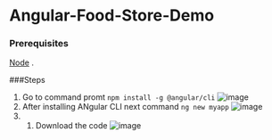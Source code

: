 # Angular-Food-Store-Demo

### Prerequisites

 [Node](https://nodejs.org/dist/)  .
 
 ###Steps
1. Go to command promt
`npm install -g @angular/cli`
![image](https://user-images.githubusercontent.com/60179170/96096165-2c684100-0eed-11eb-97b1-dc8a8887a6f9.png)
2. After installing ANgular CLI next command `ng new myapp`
![image](https://user-images.githubusercontent.com/60179170/96096454-81a45280-0eed-11eb-9169-0ecf3f2c48ea.png)
3. 1. Download the code 
 ![image](https://user-images.githubusercontent.com/60179170/96096017-fdea6600-0eec-11eb-87d1-d686b1e7047d.png)



